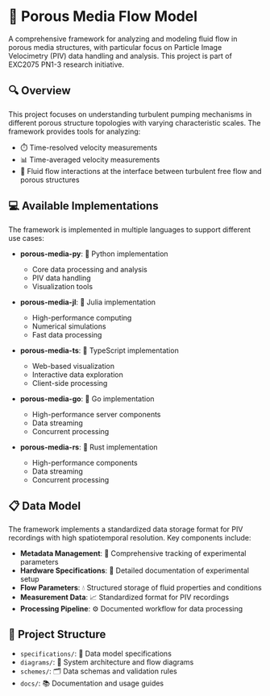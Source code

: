 # 🌊 Porous Media Flow Model

A comprehensive framework for analyzing and modeling fluid flow in porous media structures, with particular focus on Particle Image Velocimetry (PIV) data handling and analysis. This project is part of EXC2075 PN1-3 research initiative.

## 🔍 Overview

This project focuses on understanding turbulent pumping mechanisms in different porous structure topologies with varying characteristic scales. The framework provides tools for analyzing:

- ⏱️ Time-resolved velocity measurements
- 📊 Time-averaged velocity measurements
- 🔄 Fluid flow interactions at the interface between turbulent free flow and porous structures

## 💻 Available Implementations

The framework is implemented in multiple languages to support different use cases:

- **porous-media-py**: 🐍 Python implementation
  - Core data processing and analysis
  - PIV data handling
  - Visualization tools

- **porous-media-jl**: 🔷 Julia implementation
  - High-performance computing
  - Numerical simulations
  - Fast data processing

- **porous-media-ts**: 📱 TypeScript implementation
  - Web-based visualization
  - Interactive data exploration
  - Client-side processing

- **porous-media-go**: 🚀 Go implementation
  - High-performance server components
  - Data streaming
  - Concurrent processing

- **porous-media-rs**: 🦀 Rust implementation
  - High-performance components
  - Data streaming
  - Concurrent processing

## 📋 Data Model

The framework implements a standardized data storage format for PIV recordings with high spatiotemporal resolution. Key components include:

- **Metadata Management**: 📝 Comprehensive tracking of experimental parameters
- **Hardware Specifications**: 🔧 Detailed documentation of experimental setup
- **Flow Parameters**: 💧 Structured storage of fluid properties and conditions
- **Measurement Data**: 📈 Standardized format for PIV recordings
- **Processing Pipeline**: ⚙️ Documented workflow for data processing

## 📁 Project Structure

- `specifications/`: 📄 Data model specifications
- `diagrams/`: 🔄 System architecture and flow diagrams
- `schemes/`: 🗂️ Data schemas and validation rules
- `docs/`: 📚 Documentation and usage guides
